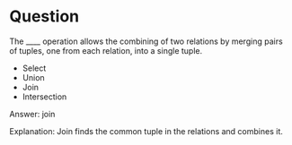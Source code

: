 # Question

The ____ operation allows the combining of two relations by merging pairs of tuples, one from each relation, into a single tuple.

+ Select
+ Union
+ Join
+ Intersection

Answer: join

Explanation: Join finds the common tuple in the relations and combines it.